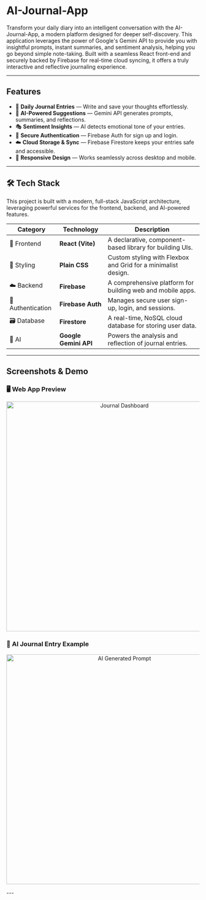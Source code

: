 # AI-Journal-App
Transform your daily diary into an intelligent conversation with the AI-Journal-App, a modern platform designed for deeper self-discovery. This application leverages the power of Google's Gemini API to provide you with insightful prompts, instant summaries, and sentiment analysis, helping you go beyond simple note-taking. Built with a seamless React front-end and securely backed by Firebase for real-time cloud syncing, it offers a truly interactive and reflective journaling experience.

---

## Features

- 📝 **Daily Journal Entries** — Write and save your thoughts effortlessly.
- 🤖 **AI-Powered Suggestions** — Gemini API generates prompts, summaries, and reflections.
- 🎭 **Sentiment Insights** — AI detects emotional tone of your entries.
- 🔐 **Secure Authentication** — Firebase Auth for sign up and login.
- ☁️ **Cloud Storage & Sync** — Firebase Firestore keeps your entries safe and accessible.
- 📱 **Responsive Design** — Works seamlessly across desktop and mobile.

---

## 🛠️ Tech Stack

This project is built with a modern, full-stack JavaScript architecture, leveraging powerful services for the frontend, backend, and AI-powered features.

| Category       | Technology       | Description                                                                 |
|----------------|------------------|-----------------------------------------------------------------------------|
| 🎨 Frontend    | **React (Vite)** | A declarative, component-based library for building UIs.                    |
| 💅 Styling     | **Plain CSS**    | Custom styling with Flexbox and Grid for a minimalist design.               |
| ☁️ Backend     | **Firebase**     | A comprehensive platform for building web and mobile apps.                  |
| 🔐 Authentication | **Firebase Auth** | Manages secure user sign-up, login, and sessions.                          |
| 🗃️ Database    | **Firestore**    | A real-time, NoSQL cloud database for storing user data.                    |
| 🧠 AI          | **Google Gemini API** | Powers the analysis and reflection of journal entries.                     |
  

---

## Screenshots & Demo

### 🖥️ Web App Preview
<p align="center">
  <img src="assets/screenshot1.png" alt="Journal Dashboard" width="600"/>
</p>

### 📖 AI Journal Entry Example
<p align="center">
  <img src="assets/screenshot2.png" alt="AI Generated Prompt" width="600"/>
</p>
---
